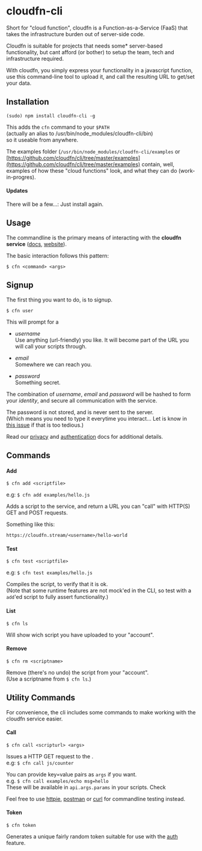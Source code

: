 # cloudfn-cli

Short for "cloud function", cloudfn is a Function-as-a-Service (FaaS) that takes the
infrastructure burden out of server-side code.

Cloudfn is suitable for projects that needs some* server-based functionality,
but cant afford (or bother) to setup the team, tech and infrastructure required.

With cloudfn, you simply express your functionality in a javascript function,
use this command-line tool to upload it,
and call the resulting URL to get/set your data.


## Installation

	(sudo) npm install cloudfn-cli -g

This adds the `cfn` command to your `$PATH`  
(actually an alias to /usr/bin/node_modules/cloudfn-cli/bin)  
so it useable from anywhere.

The examples folder (`/usr/bin/node_modules/cloudfn-cli/examples` or [https://github.com/cloudfn/cli/tree/master/examples](https://github.com/cloudfn/cli/tree/master/examples) contain, well, examples of how these "cloud functions" look, and what they can do (work-in-progres).

#### Updates

There will be a few...: Just install again.

## Usage

The commandline is the primary means of interacting with the **cloudfn service** ([docs](), [website]()).  

The basic interaction follows this pattern:

	$ cfn <command> <args>


## Signup

The first thing you want to do, is to signup.

	$ cfn user

This will prompt for a  
- *username*  
Use anything (url-friendly) you like. It will become part of the URL you will call your scripts through.

- *email*  
Somewhere we can reach you.

- *password*  
Something secret.

The combination of *username*, *email* and *password* will be hashed to form your *identity*, and secure all communication with the service.  

The password is not stored, and is never sent to the server.  
(Which means you need to type it everytime you interact... Let is know in [this issue](https://github.com/cloudfn/cli/issues/1) if that is too tedious.)

Read our [privacy]() and [authentication]() docs for additional details.


## Commands

#### Add

	$ cfn add <scriptfile>

e.g: `$ cfn add examples/hello.js`

Adds a script to the service, and return a URL you can "call" with HTTP(S) GET and POST requests.

Something like this:

`https://cloudfn.stream/<username>/hello-world`


#### Test

	$ cfn test <scriptfile>

e.g: `$ cfn test examples/hello.js`

Compiles the script, to verify that it is ok.  
(Note that some runtime features are not mock'ed in the CLI, so test with a `add`'ed script to fully assert functionality.)

#### List

	$ cfn ls

Will show wich script you have uploaded to your "account".

#### Remove

	$ cfn rm <scriptname>

Remove (there's no undo) the script from your "account".  
(Use a scriptname from `$ cfn ls`.)


## Utility Commands

For convenience, the cli includes some commands to make working with the cloudfn service easier.

#### Call

	$ cfn call <scripturl> <args>

Issues a HTTP GET request to the <scripturl>.  
e.g: `$ cfn call js/counter `

You can provide key=value pairs as `args` if you want.   
e.g. `$ cfn call examples/echo msg=hello`  
These will be available in `api.args.params` in your scripts.
Check []()

Feel free to use [httpie](), [postman]() or [curl]() for commandline testing instead.


#### Token

	$ cfn token

Generates a unique fairly random token suitable for use with the [auth]() feature.
